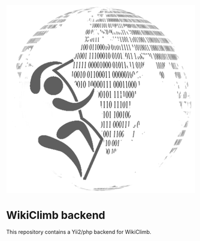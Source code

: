 ![WikiClimb logo](./static/img/wikiclimb-logo.png)

# WikiClimb backend

This repository contains a Yii2/php backend for WikiClimb.
